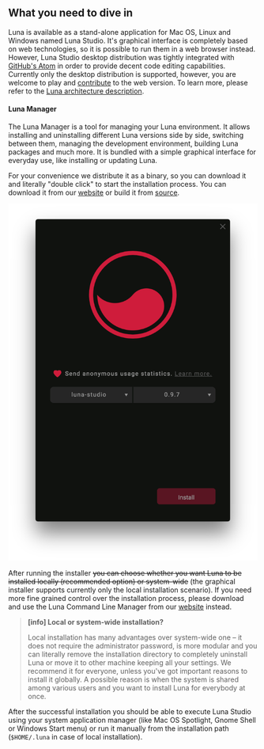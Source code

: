 ## What you need to dive in

Luna is available as a stand-alone application for Mac OS, Linux and Windows named Luna Studio. It's graphical interface is completely based on web technologies, so it is possible to run them in a web browser instead. However, Luna Studio desktop distribution was tightly integrated with [GitHub's Atom](https://atom.io) in order to provide decent code editing capabilities. Currently only the desktop distribution is supported, however, you are welcome to play and [contribute](http://luna-lang.org/contribute) to the web version. To learn more, please refer to the [Luna architecture description](architecture.md).

#### Luna Manager

The Luna Manager is a tool for managing your Luna environment. It allows installing and uninstalling different Luna versions side by side, switching between them, managing the development environment, building Luna packages and much more. It is bundled with a simple graphical interface for everyday use, like installing or updating Luna.

For your convenience we distribute it as a binary, so you can download it and literally "double click" to start the installation process. You can download it from our [website](http://luna-lang.org) or build it from [source](http://github.com/luna/luna-manager).

![](/assets/installer.png)

After running the installer ~~you can choose whether you want Luna to be installed locally \(recommended option\) or system-wide~~ (the graphical installer supports currently only the local installation scenario). If you need more fine grained control over the installation process, please download and use the Luna Command Line Manager from our [website](http://luna-lang.org) instead.

> **\[info\] Local or system-wide installation?**
>
> Local installation has many advantages over system-wide one – it does not require the administrator password, is more modular and you can literally remove the installation directory to completely uninstall Luna or move it to other machine keeping all your settings. We recommend it for everyone, unless you've got important reasons to install it globally. A possible reason is when the system is shared among various users and you want to install Luna for everybody at once.

After the successful installation you should be able to execute Luna Studio using your system application manager \(like Mac OS Spotlight, Gnome Shell or Windows Start menu\) or run it manually from the installation path \(`$HOME/.luna` in case of local installation\).


